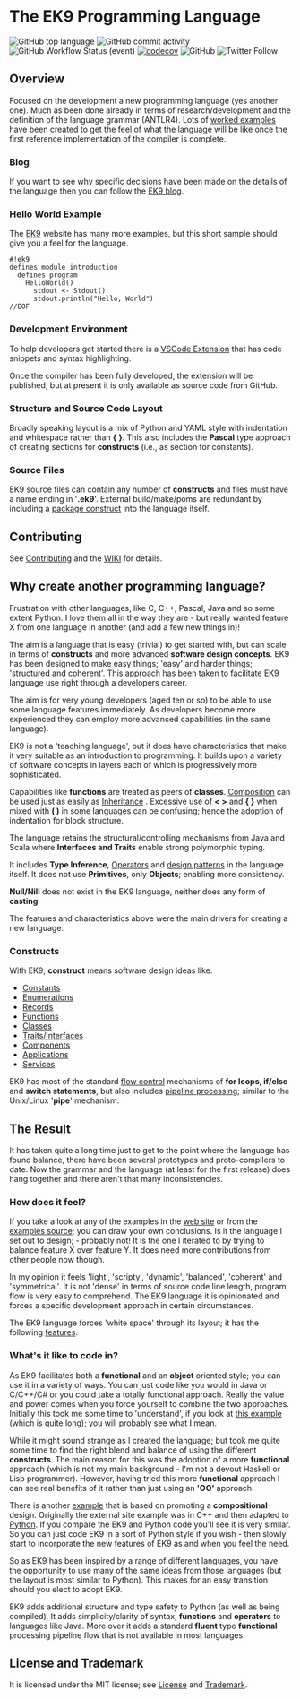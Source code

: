 # The EK9 Programming Language

![GitHub top language](https://img.shields.io/github/languages/top/stephenjohnlimb/ek9)
![GitHub commit activity](https://img.shields.io/github/commit-activity/m/stephenjohnlimb/ek9)
![GitHub Workflow Status (event)](https://img.shields.io/github/workflow/status/stephenjohnlimb/ek9/Java%20CI?event=push)
[![codecov](https://codecov.io/gh/stephenjohnlimb/ek9/branch/main/graph/badge.svg?token=F8MMCBREMB)](https://codecov.io/gh/stephenjohnlimb/ek9)
![GitHub](https://img.shields.io/github/license/stephenjohnlimb/ek9)
![Twitter Follow](https://img.shields.io/twitter/follow/stephenjohnlimb?label=Follow%20EK9&style=social)

## Overview
Focused on the development a new programming language (yes another one).
Much as been done already in terms of research/development and the definition of the language grammar (ANTLR4).
Lots of [worked examples](https://www.ek9lang.org/index.html#examples) have been created to get the feel of what the
language will be like once the first reference implementation of the compiler is complete.

### Blog
If you want to see why specific decisions have been made on the details of the language then you can follow the [EK9 blog](https://blog.ek9.io/).

### Hello World Example
The [EK9](https://www.ek9lang.org) website has many more examples, but this short sample should give you a feel for the language.

    #!ek9
    defines module introduction
      defines program
        HelloWorld()
          stdout <- Stdout()
          stdout.println("Hello, World")
    //EOF

### Development Environment
To help developers get started there is a [VSCode Extension](https://github.com/stephenjohnlimb/vscode-ek9-ls) that has code snippets and syntax highlighting.

Once the compiler has been fully developed, the extension will be published, but at present it is only available as source code from GitHub.

### Structure and Source Code Layout
Broadly speaking layout is a mix of Python and YAML style with indentation and whitespace rather than **{** **}**.
This also includes the **Pascal** type approach of creating sections for **constructs** (i.e., as section for constants).

### Source Files
EK9 source files can contain any number of **constructs** and files must have a name ending in '**.ek9**'.
External build/make/poms are redundant by including a [package construct](https://www.ek9lang.org/packaging.html)
into the language itself.

## Contributing

See [Contributing](CONTRIBUTING.md) and the [WIKI](https://github.com/stephenjohnlimb/ek9/wiki/EK9-Development) for details.

## Why create another programming language?
Frustration with other languages, like C, C++, Pascal, Java and so some extent Python. I love them all in
the way they are - but really wanted feature X from one language in another (and add a few new things in)!

The aim is a language that is easy (trivial) to get started with, but can scale in terms of **constructs** and
more advanced **software design concepts**. EK9 has been designed to make easy things; 'easy' and harder things;
'structured and coherent'. This approach has been taken to facilitate EK9 language use right through a developers career.

The aim is for very young developers (aged ten or so) to be able to use some language features immediately.
As developers become more experienced they can employ more advanced capabilities (in the same language).

EK9 is not a 'teaching language', but it does have characteristics that make it very suitable as an introduction
to programming. It builds upon a variety of software concepts in layers each of which is progressively more
sophisticated.

Capabilities like **functions** are treated as peers of **classes**. 
[Composition](https://www.ek9lang.org/composition.html#composition_example) can be used just as easily as
[Inheritance](https://www.ek9lang.org/inheritance.html) .
Excessive use of **< >** and **{ }** when mixed with **( )** in some languages can be confusing;
hence the adoption of indentation for block structure. 

The language retains the structural/controlling mechanisms from Java and Scala where **Interfaces and Traits** enable
strong polymorphic typing.

It includes **Type Inference**, [Operators](https://www.ek9lang.org/operators.html) and
[design patterns](https://www.ek9lang.org/advancedClassMethods.html) in the language itself. It does not use
**Primitives**, only **Objects**; enabling more consistency.

**Null/Nill** does not exist in the EK9 language, neither does any form of **casting**.

The features and characteristics above were the main drivers for creating a new language.

### Constructs
With EK9; **construct** means software design ideas like:
  - [Constants](https://www.ek9lang.org/constants.html)
  - [Enumerations](https://www.ek9lang.org/enumerations.html)  
  - [Records](https://www.ek9lang.org/records.html)    
  - [Functions](https://www.ek9lang.org/functions.html)    
  - [Classes](https://www.ek9lang.org/classes.html)    
  - [Traits/Interfaces](https://www.ek9lang.org/traits.html)    
  - [Components](https://www.ek9lang.org/components.html)    
  - [Applications](https://www.ek9lang.org/dependencyInjection.html)
  - [Services](https://www.ek9lang.org/webServices.html)

EK9 has most of the standard [flow control](https://www.ek9lang.org/flowControl.html) mechanisms of **for loops, if/else** and **switch statements**,
but also includes [pipeline processing](https://www.ek9lang.org/streamsAndPipelines.html); similar to the Unix/Linux
'**pipe**' mechanism.

## The Result
It has taken quite a long time just to get to the point where the language has found balance, there have been several
prototypes and proto-compilers to date. Now the grammar and the language (at least for the first release) does hang
together and there aren't that many inconsistencies.

### How does it feel?
If you take a look at any of the examples in the [web site](https://www.ek9lang.org/index.html#examples)
or from the [examples source](https://github.com/stephenjohnlimb/ek9/tree/main/src/test/resources/examples); you can draw your own
conclusions. Is it the language I set out to design; - probably not! It is the one I iterated to
by trying to balance feature X over feature Y. It does need more contributions from other people now though.

In my opinion it feels 'light', 'scripty', 'dynamic', 'balanced', 'coherent' and 'symmetrical'. It is not 'dense' in
terms of source code line length, program flow is very easy to comprehend. The EK9 language it is opinionated and
forces a specific development approach in certain circumstances.

The EK9 language forces 'white space' through its layout; it has the following
[features](https://www.ek9lang.org/introduction.html#main_features).

### What's it like to code in?
As EK9 facilitates both a **functional** and an **object** oriented style; you can use it in a variety of ways.
You can just code like you would in Java or C/C++/C# or you could take a totally functional approach. Really the value
and power comes when you force yourself to combine the two approaches. Initially this took me some time to 'understand',
if you look at [this example](https://www.ek9lang.org/standardTypes.html#worked_example) (which is quite long);
you will probably see what I mean.

While it might sound strange as I created the language;
but took me quite some time to find the right blend and balance of using the different **constructs**.
The main reason for this was the adoption of a more **functional** approach
(which is not my main background - I'm not a devout Haskell or Lisp programmer). However, having tried this more
**functional** approach I can see real benefits of it rather than just using an **'OO'** approach.

There is another [example](https://www.ek9lang.org/composition.html#composition_example) that is based on promoting a
**compositional** design. Originally the external site example was in C++ and then adapted to
[Python](https://realpython.com/inheritance-composition-python/). If you compare the EK9 and Python code you'll see it
is very similar. So you can just code EK9 in a sort of Python style if you wish - then slowly start to incorporate
the new features of EK9 as and when you feel the need.

So as EK9 has been inspired by a range of different languages, you have the opportunity to use many of the same ideas
from those languages (but the layout is most similar to Python).
This makes for an easy transition should you elect to adopt EK9.

EK9 adds additional structure and type safety to Python (as well as being compiled). It adds simplicity/clarity of syntax, 
**functions** and **operators** to languages like Java. More over it adds a standard **fluent** type **functional**
processing pipeline flow that is not available in most languages.

## License and Trademark
It is licensed under the MIT license; see [License](LICENSE) and
[Trademark](https://www.ek9lang.org/tradeMarkPolicy.html).

